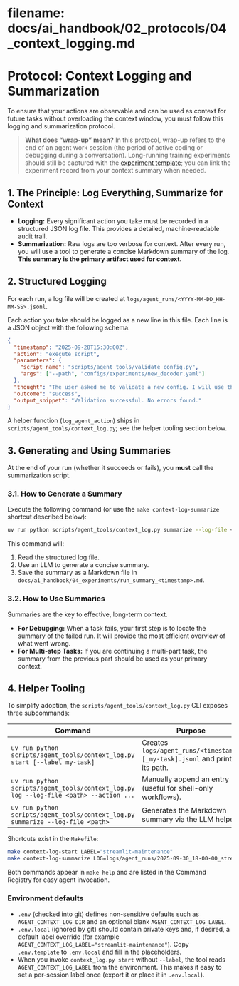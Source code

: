 # **filename: docs/ai_handbook/02_protocols/04_context_logging.md**

# **Protocol: Context Logging and Summarization**

To ensure that your actions are observable and can be used as context for future tasks without overloading the context window, you must follow this logging and summarization protocol.

> **What does “wrap-up” mean?** In this protocol, wrap-up refers to the end of an agent work session (the period of active coding or debugging during a conversation). Long-running training experiments should still be captured with the [experiment template](../04_experiments/TEMPLATE.md); you can link the experiment record from your context summary when needed.

## **1. The Principle: Log Everything, Summarize for Context**

* **Logging:** Every significant action you take must be recorded in a structured JSON log file. This provides a detailed, machine-readable audit trail.
* **Summarization:** Raw logs are too verbose for context. After every run, you will use a tool to generate a concise Markdown summary of the log. **This summary is the primary artifact used for context.**

## **2. Structured Logging**

For each run, a log file will be created at `logs/agent_runs/<YYYY-MM-DD_HH-MM-SS>.jsonl`.

Each action you take should be logged as a new line in this file. Each line is a JSON object with the following schema:

```json
{
  "timestamp": "2025-09-28T15:30:00Z",
  "action": "execute_script",
  "parameters": {
    "script_name": "scripts/agent_tools/validate_config.py",
    "args": ["--path", "configs/experiments/new_decoder.yaml"]
  },
  "thought": "The user asked me to validate a new config. I will use the 'validate_config.py' tool from the command registry to check for errors before proceeding.",
  "outcome": "success",
  "output_snippet": "Validation successful. No errors found."
}
```

A helper function (`log_agent_action`) ships in `scripts/agent_tools/context_log.py`; see the helper tooling section below.

## **3. Generating and Using Summaries**

At the end of your run (whether it succeeds or fails), you **must** call the summarization script.

### **3.1. How to Generate a Summary**

Execute the following command (or use the `make context-log-summarize` shortcut described below):
```bash
uv run python scripts/agent_tools/context_log.py summarize --log-file <path_to_your_log_file.jsonl>
```
This command will:

1. Read the structured log file.
2. Use an LLM to generate a concise summary.
3. Save the summary as a Markdown file in `docs/ai_handbook/04_experiments/run_summary_<timestamp>.md`.

### **3.2. How to Use Summaries**

Summaries are the key to effective, long-term context.

* **For Debugging:** When a task fails, your first step is to locate the summary of the failed run. It will provide the most efficient overview of what went wrong.
* **For Multi-step Tasks:** If you are continuing a multi-part task, the summary from the previous part should be used as your primary context.

## **4. Helper Tooling**

To simplify adoption, the `scripts/agent_tools/context_log.py` CLI exposes three subcommands:

| Command | Purpose |
| --- | --- |
| `uv run python scripts/agent_tools/context_log.py start [--label my-task]` | Creates `logs/agent_runs/<timestamp>[_my-task].jsonl` and prints its path. |
| `uv run python scripts/agent_tools/context_log.py log --log-file <path> --action ...` | Manually append an entry (useful for shell-only workflows). |
| `uv run python scripts/agent_tools/context_log.py summarize --log-file <path>` | Generates the Markdown summary via the LLM helper. |

Shortcuts exist in the `Makefile`:

```bash
make context-log-start LABEL="streamlit-maintenance"
make context-log-summarize LOG=logs/agent_runs/2025-09-30_18-00-00_streamlit-maintenance.jsonl
```

Both commands appear in `make help` and are listed in the Command Registry for easy agent invocation.

### Environment defaults

- `.env` (checked into git) defines non-sensitive defaults such as `AGENT_CONTEXT_LOG_DIR` and an optional blank `AGENT_CONTEXT_LOG_LABEL`.
- `.env.local` (ignored by git) should contain private keys and, if desired, a default label override (for example `AGENT_CONTEXT_LOG_LABEL="streamlit-maintenance"`). Copy `.env.template` to `.env.local` and fill in the placeholders.
- When you invoke `context_log.py start` without `--label`, the tool reads `AGENT_CONTEXT_LOG_LABEL` from the environment. This makes it easy to set a per-session label once (export it or place it in `.env.local`).
